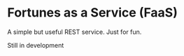 Fortunes as a Service (FaaS)
===

A simple but useful REST service. Just for fun.

Still in development
